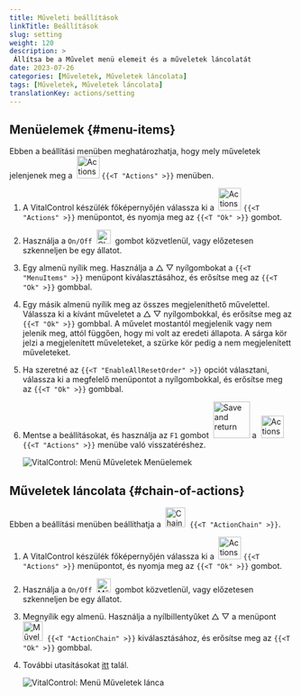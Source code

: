 ```yaml
---
title: Műveleti beállítások
linkTitle: Beállítások
slug: setting
weight: 120
description: >
 Állítsa be a Művelet menü elemeit és a műveletek láncolatát
date: 2023-07-26
categories: [Műveletek, Műveletek láncolata]
tags: [Műveletek, Műveletek láncolata]
translationKey: actions/setting
---
```

## Menüelemek {#menu-items}

Ebben a beállítási menüben meghatározhatja, hogy mely műveletek jelenjenek meg a &nbsp;<img src="/icons/actions.svg" width="40" align="bottom" alt="Actions" /> `{{<T "Actions" >}}` menüben.

1. A VitalControl készülék főképernyőjén válassza ki a &nbsp;<img src="/icons/actions.svg" width="40" align="bottom" alt="Actions" /> `{{<T "Actions" >}}` menüpontot, és nyomja meg az `{{<T "Ok" >}}` gombot.

2. Használja a `On/Off` &nbsp;<img src="/icons/gear.svg" width="25" align="bottom" alt="Chain of actions" />&nbsp; gombot közvetlenül, vagy előzetesen szkenneljen be egy állatot.

3. Egy almenü nyílik meg. Használja a △ ▽ nyílgombokat a `{{<T "MenuItems" >}}` menüpont kiválasztásához, és erősítse meg az `{{<T "Ok" >}}` gombbal.

4. Egy másik almenü nyílik meg az összes megjeleníthető művelettel. Válassza ki a kívánt műveletet a △ ▽ nyílgombokkal, és erősítse meg az `{{<T "Ok" >}}` gombbal. A művelet mostantól megjelenik vagy nem jelenik meg, attól függően, hogy mi volt az eredeti állapota. A sárga kör jelzi a megjelenített műveleteket, a szürke kör pedig a nem megjelenített műveleteket.

5. Ha szeretné az `{{<T "EnableAllResetOrder" >}}` opciót választani, válassza ki a megfelelő menüpontot a nyílgombokkal, és erősítse meg az `{{<T "Ok" >}}` gombbal.

6. Mentse a beállításokat, és használja az `F1` gombot &nbsp;<img src="/icons/footer/save_exit.svg" width="65" align="bottom" alt="Save and return" /> a &nbsp;<img src="/icons/actions.svg" width="40" align="bottom" alt="Actions" /> `{{<T "Actions" >}}` menübe való visszatéréshez.

    ![VitalControl: Menü Műveletek Menüelemek](../images/menu.png "Menüelemek")

## Műveletek láncolata {#chain-of-actions}

Ebben a beállítási menüben beállíthatja a &nbsp;<img src="/icons/actions/action-chain.svg" width="35" align="bottom" alt="Chain of actions" />&nbsp; `{{<T "ActionChain" >}}`.

1. A VitalControl készülék főképernyőjén válassza ki a &nbsp;<img src="/icons/actions.svg" width="40" align="bottom" alt="Actions" /> `{{<T "Actions" >}}` menüpontot, és nyomja meg az `{{<T "Ok" >}}` gombot.


2. Használja a `On/Off` &nbsp;<img src="/icons/gear.svg" width="25" align="bottom" alt="Műveletek lánca" />&nbsp; gombot közvetlenül, vagy előzetesen szkenneljen be egy állatot.

3. Megnyílik egy almenü. Használja a nyílbillentyűket △ ▽ a menüpont &nbsp;<img src="/icons/actions/action-chain.svg" width="35" align="bottom" alt="Műveletek lánca" />&nbsp; `{{<T "ActionChain" >}}` kiválasztásához, és erősítse meg az `{{<T "Ok" >}}` gombbal.

4. További utasításokat [itt](/hu/docs/chain-of-actions/#set-chain-of-actions) talál.

    ![VitalControl: Menü Műveletek lánca](../images/chainofactions.png "Műveletek lánca")

